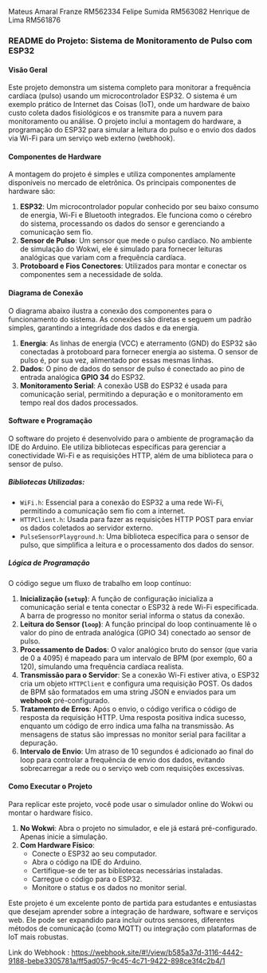 Mateus Amaral Franze RM562334
Felipe Sumida RM563082
Henrique de Lima RM561876





### README do Projeto: Sistema de Monitoramento de Pulso com ESP32

#### Visão Geral

Este projeto demonstra um sistema completo para monitorar a frequência cardíaca (pulso) usando um microcontrolador ESP32. O sistema é um exemplo prático de Internet das Coisas (IoT), onde um hardware de baixo custo coleta dados fisiológicos e os transmite para a nuvem para monitoramento ou análise. O projeto inclui a montagem do hardware, a programação do ESP32 para simular a leitura do pulso e o envio dos dados via Wi-Fi para um serviço web externo (webhook).

#### Componentes de Hardware

A montagem do projeto é simples e utiliza componentes amplamente disponíveis no mercado de eletrônica. Os principais componentes de hardware são:

1.  **ESP32**: Um microcontrolador popular conhecido por seu baixo consumo de energia, Wi-Fi e Bluetooth integrados. Ele funciona como o cérebro do sistema, processando os dados do sensor e gerenciando a comunicação sem fio.
2.  **Sensor de Pulso**: Um sensor que mede o pulso cardíaco. No ambiente de simulação do Wokwi, ele é simulado para fornecer leituras analógicas que variam com a frequência cardíaca.
3.  **Protoboard e Fios Conectores**: Utilizados para montar e conectar os componentes sem a necessidade de solda.

#### Diagrama de Conexão

O diagrama abaixo ilustra a conexão dos componentes para o funcionamento do sistema. As conexões são diretas e seguem um padrão simples, garantindo a integridade dos dados e da energia.

1.  **Energia**: As linhas de energia (VCC) e aterramento (GND) do ESP32 são conectadas à protoboard para fornecer energia ao sistema. O sensor de pulso é, por sua vez, alimentado por essas mesmas linhas.
2.  **Dados**: O pino de dados do sensor de pulso é conectado ao pino de entrada analógica **GPIO 34** do ESP32.
3.  **Monitoramento Serial**: A conexão USB do ESP32 é usada para comunicação serial, permitindo a depuração e o monitoramento em tempo real dos dados processados.

#### Software e Programação

O software do projeto é desenvolvido para o ambiente de programação da IDE do Arduino. Ele utiliza bibliotecas específicas para gerenciar a conectividade Wi-Fi e as requisições HTTP, além de uma biblioteca para o sensor de pulso.

##### Bibliotecas Utilizadas:

* `WiFi.h`: Essencial para a conexão do ESP32 a uma rede Wi-Fi, permitindo a comunicação sem fio com a internet.
* `HTTPClient.h`: Usada para fazer as requisições HTTP POST para enviar os dados coletados ao servidor externo.
* `PulseSensorPlayground.h`: Uma biblioteca específica para o sensor de pulso, que simplifica a leitura e o processamento dos dados do sensor.

##### Lógica de Programação

O código segue um fluxo de trabalho em loop contínuo:

1.  **Inicialização (`setup`)**: A função de configuração inicializa a comunicação serial e tenta conectar o ESP32 à rede Wi-Fi especificada. A barra de progresso no monitor serial informa o status da conexão.
2.  **Leitura do Sensor (`loop`)**: A função principal do loop continuamente lê o valor do pino de entrada analógica (GPIO 34) conectado ao sensor de pulso.
3.  **Processamento de Dados**: O valor analógico bruto do sensor (que varia de 0 a 4095) é mapeado para um intervalo de BPM (por exemplo, 60 a 120), simulando uma frequência cardíaca realista.
4.  **Transmissão para o Servidor**: Se a conexão Wi-Fi estiver ativa, o ESP32 cria um objeto `HTTPClient` e configura uma requisição POST. Os dados de BPM são formatados em uma string JSON e enviados para um **webhook** pré-configurado.
5.  **Tratamento de Erros**: Após o envio, o código verifica o código de resposta da requisição HTTP. Uma resposta positiva indica sucesso, enquanto um código de erro indica uma falha na transmissão. As mensagens de status são impressas no monitor serial para facilitar a depuração.
6.  **Intervalo de Envio**: Um atraso de 10 segundos é adicionado ao final do loop para controlar a frequência de envio dos dados, evitando sobrecarregar a rede ou o serviço web com requisições excessivas.

#### Como Executar o Projeto

Para replicar este projeto, você pode usar o simulador online do Wokwi ou montar o hardware físico.

1.  **No Wokwi**: Abra o projeto no simulador, e ele já estará pré-configurado. Apenas inicie a simulação.
2.  **Com Hardware Físico**:
    * Conecte o ESP32 ao seu computador.
    * Abra o código na IDE do Arduino.
    * Certifique-se de ter as bibliotecas necessárias instaladas.
    * Carregue o código para o ESP32.
    * Monitore o status e os dados no monitor serial.

Este projeto é um excelente ponto de partida para estudantes e entusiastas que desejam aprender sobre a integração de hardware, software e serviços web. Ele pode ser expandido para incluir outros sensores, diferentes métodos de comunicação (como MQTT) ou integração com plataformas de IoT mais robustas.


Link do Webhook : https://webhook.site/#!/view/b585a37d-3116-4442-9188-bebe3305781a/ff5ad057-9c45-4c71-9422-898ce3f4c2b4/1

